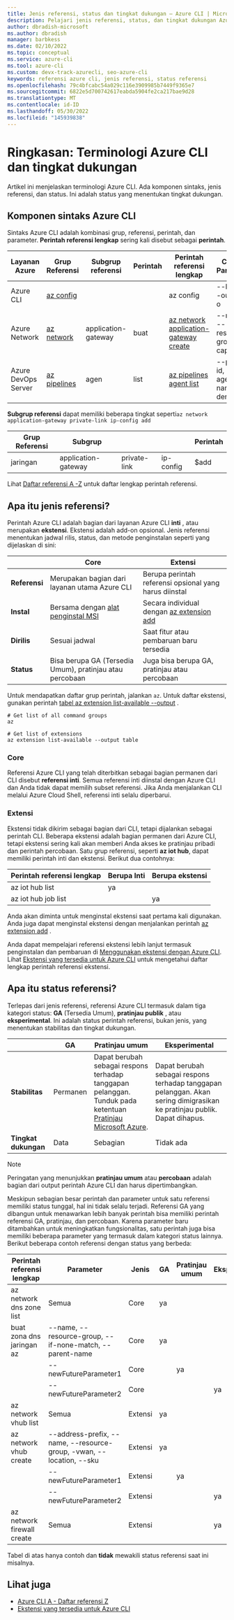 ```yaml
---
title: Jenis referensi, status dan tingkat dukungan – Azure CLI | Microsoft Docs
description: Pelajari jenis referensi, status, dan tingkat dukungan Azure CLI
author: dbradish-microsoft
ms.author: dbradish
manager: barbkess
ms.date: 02/10/2022
ms.topic: conceptual
ms.service: azure-cli
ms.tool: azure-cli
ms.custom: devx-track-azurecli, seo-azure-cli
keywords: referensi azure cli, jenis referensi, status referensi
ms.openlocfilehash: 79c4bfcabc54a029c116e3909985b7449f9365e7
ms.sourcegitcommit: 6822e5d700742617eabda5904fe2ca217bae9d28
ms.translationtype: MT
ms.contentlocale: id-ID
ms.lasthandoff: 05/30/2022
ms.locfileid: "145939838"
---
```

# <a name="overview-azure-cli-terminology-and-support-levels"></a>Ringkasan: Terminologi Azure CLI dan tingkat dukungan

Artikel ini menjelaskan terminologi Azure CLI.  Ada komponen sintaks, jenis referensi, dan status.  Ini adalah status yang menentukan tingkat dukungan.

## <a name="azure-cli-syntax-components"></a>Komponen sintaks Azure CLI

Sintaks Azure CLI adalah kombinasi grup, referensi, perintah, dan parameter. **Perintah referensi lengkap** sering kali disebut sebagai **perintah**.

| Layanan Azure | Grup Referensi | Subgrup referensi | Perintah | Perintah referensi lengkap | Contoh Parameter
|-|-|-|-|-|-|
| Azure CLI | [az config](../latest/docs-ref-autogen/config.yml) | | | az config | --local, --output -o
| Azure Network | [az network](../latest/docs-ref-autogen/network.yml) | application-gateway | buat | [az network application-gateway create](/cli/azure/network/application-gateway#az-network-application-gateway-create) | --name, --resource-group, --capacity
| Azure DevOps Server | [az pipelines](../latest/docs-ref-autogen/pipelines.yml) | agen | list | [az pipelines agent list](../latest/docs-ref-autogen/pipelines/agent.yml) | --pool-id, --agent-name, --demands

**Subgrup referensi** dapat memiliki beberapa tingkat seperti`az network application-gateway private-link ip-config add`

| Grup Referensi | Subgrup | || Perintah|
|-|-|-|-|-|
|jaringan|application-gateway|private-link|ip-config|$add

Lihat [Daftar referensi A -Z](../latest/docs-ref-autogen/reference-index.yml) untuk daftar lengkap perintah referensi.

## <a name="what-is-reference-type"></a>Apa itu jenis referensi?

Perintah Azure CLI adalah bagian dari layanan Azure CLI **inti** , atau merupakan **ekstensi**.  Ekstensi adalah add-on opsional.  Jenis referensi menentukan jadwal rilis, status, dan metode penginstalan seperti yang dijelaskan di sini:

|                |                           Core                           |                       Extensi                        |
| -------------- | -------------------------------------------------------- | ------------------------------------------------------ |
| **Referensi** | Merupakan bagian dari layanan utama Azure CLI                | Berupa perintah referensi opsional yang harus diinstal |
| **Instal**    | Bersama dengan [alat penginstal MSI]()                       | Secara individual dengan [az extension add]()                 |
| **Dirilis**   | Sesuai jadwal                                            | Saat fitur atau pembaruan baru tersedia            |
| **Status**     | Bisa berupa GA (Tersedia Umum), pratinjau atau percobaan | Juga bisa berupa GA, pratinjau atau percobaan                |

Untuk mendapatkan daftar grup perintah, jalankan `az`.  Untuk daftar ekstensi, gunakan perintah [tabel az extension list-available --output](/cli/azure/extension#az-extension-list-available) .

```azurecli-interactive
# Get list of all command groups
az

# Get list of extensions
az extension list-available --output table
```

### <a name="core"></a>Core

Referensi Azure CLI yang telah diterbitkan sebagai bagian permanen dari CLI disebut **referensi inti**. Semua referensi inti diinstal dengan Azure CLI dan Anda tidak dapat memilih subset referensi. Jika Anda menjalankan CLI melalui Azure Cloud Shell, referensi inti selalu diperbarui. 

### <a name="extension"></a>Extensi

Ekstensi tidak dikirim sebagai bagian dari CLI, tetapi dijalankan sebagai perintah CLI. Beberapa ekstensi adalah bagian permanen dari Azure CLI, tetapi ekstensi sering kali akan memberi Anda akses ke pratinjau pribadi dan perintah percobaan. Satu grup referensi, seperti **az iot hub**, dapat memiliki perintah inti dan ekstensi.  Berikut dua contohnya:

|      Perintah referensi lengkap       | Berupa Inti | Berupa ekstensi |
| --------------------------------- | ------- | ------------ |
| az iot hub list                   | ya     |              |
| az iot hub job list               |         | ya          |

Anda akan diminta untuk menginstal ekstensi saat pertama kali digunakan.  Anda juga dapat menginstal ekstensi dengan menjalankan perintah [az extension add](/cli/azure/extension#az-extension-add) .

Anda dapat mempelajari referensi ekstensi lebih lanjut termasuk penginstalan dan pembaruan di [Menggunakan ekstensi dengan Azure CLI](azure-cli-extensions-overview.md).  Lihat [Ekstensi yang tersedia untuk Azure CLI](azure-cli-extensions-list.md) untuk mengetahui daftar lengkap perintah referensi ekstensi.

## <a name="what-is-reference-status"></a>Apa itu status referensi?

Terlepas dari jenis referensi, referensi Azure CLI termasuk dalam tiga kategori status: **GA** (Tersedia Umum), **pratinjau publik** , atau **eksperimental**. Ini adalah status perintah referensi, bukan jenis, yang menentukan stabilitas dan tingkat dukungan.

| | GA  | Pratinjau umum | Eksperimental
|-|-|-|-|
| **Stabilitas** | Permanen | Dapat berubah sebagai respons terhadap tanggapan pelanggan. Tunduk pada ketentuan [Pratinjau Microsoft Azure](https://azure.microsoft.com/support/legal/preview-supplemental-terms/). | Dapat berubah sebagai respons terhadap tanggapan pelanggan. Akan sering dimigrasikan ke pratinjau publik.  Dapat dihapus.
| **Tingkat dukungan** | Data | Sebagian | Tidak ada

> [!NOTE]
> Peringatan yang menunjukkan **pratinjau umum** atau **percobaan** adalah bagian dari output perintah Azure CLI dan harus dipertimbangkan.

Meskipun sebagian besar perintah dan parameter untuk satu referensi memiliki status tunggal, hal ini tidak selalu terjadi. Referensi GA yang dibangun untuk menawarkan lebih banyak perintah bisa memiliki perintah referensi GA, pratinjau, dan percobaan. Karena parameter baru ditambahkan untuk meningkatkan fungsionalitas, satu perintah juga bisa memiliki beberapa parameter yang termasuk dalam kategori status lainnya. Berikut beberapa contoh referensi dengan status yang berbeda:

|   Perintah referensi lengkap   |                              Parameter                              |   Jenis    | GA  | Pratinjau umum | Eksperimental |
| -------------------------- | -------------------------------------------------------------------- | --------- | --- | -------------- | ------------ |
| az network dns zone list   | Semua                                                                  | Core      | ya |                |              |
| buat zona dns jaringan az | --name, --resource-group, --if-none-match, --parent-name             | Core      | ya |                |              |
|                            | --newFutureParameter1                                                | Core      |     | ya            |              |
|                            | --newFutureParameter2                                                | Core      |     |                | ya          |
| az network vhub list       | Semua                                                                  | Extensi | ya |                |              |
| az network vhub create     | --address-prefix, --name, --resource-group, -vwan, --location, --sku | Extensi | ya |                |              |
|                            | --newFutureParameter1                                                | Extensi |     | ya            |              |
|                            | --newFutureParameter2                                                | Extensi |     |                | ya          |
| az network firewall create | Semua                                                                  | Extensi |     |                | ya          |

Tabel di atas hanya contoh dan **tidak** mewakili status referensi saat ini misalnya.

## <a name="see-also"></a>Lihat juga

- [Azure CLI A - Daftar referensi Z](../latest/docs-ref-autogen/reference-index.yml)
- [Ekstensi yang tersedia untuk Azure CLI](azure-cli-extensions-list.md)
